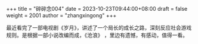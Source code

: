 +++
title = "碎碎念004"
date = 2023-10-23T09:44:00+08:00
draft = false
weight = 2001
author = "zhangxingong"
+++

最近看完了一部电视剧《岁月》，讲述了一个局长的成长之路，深刻反应社会游戏规则。是根据一部小说改编而成，《沧浪》
，里边有遗憾，有感动，值得一看。
